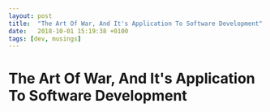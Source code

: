 ```yaml
---
layout: post
title:  "The Art Of War, And It's Application To Software Development"
date:   2018-10-01 15:19:38 +0100
tags: [dev, musings]
---
```

# The Art Of War, And It's Application To Software Development
